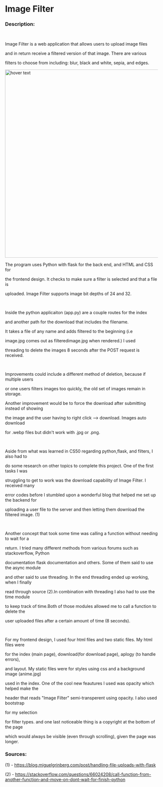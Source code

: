 # Image Filter

### Description:

&nbsp;
&nbsp;

Image Filter is a web application that allows users to upload image files

and in return receive a filtered version of that image. There are various

filters to choose from including: blur, black and white, sepia, and edges.

<p>
  <img src="bg.png" width="620" title="hover text" title="Image Filter Index">
</p>



The program uses Python with flask for the back end, and HTML and CSS for

the frontend design. It checks to make sure a filter is selected and that a file is 

uploaded. Image Filter supports image bit depths of 24 and 32.

&nbsp;
&nbsp;

Inside the python applicaiton (app.py) are a couple routes for the index

and another path for the download that includes the filename.

It takes a file of any name and adds filtered to the beginning (i.e

image.jpg comes out as filteredimage.jpg when rendered.) I used

threading to delete the images 8 seconds after the POST request is received.


&nbsp;
&nbsp;


Improvements could include a different method of deletion, because if multiple users

or one users filters images too quickly, the old set of images remain in storage.

Another improvement would be to force the download after submitting instead of showing

the image and the user having to right click --> download. Images auto download

for .webp files but didn't work with .jpg or .png.


&nbsp;
&nbsp;


Aside from what was learned in CS50 regarding python,flask, and filters, I also had to

do some research on other topics to complete this project. One of the first tasks I was

struggling to get to work was the download capability of Image Filter. I received many 

error codes before I stumbled upon a wonderful blog that helped me set up the backend for 

uploading a user file to the server and then letting them download the filtered image. (1)


&nbsp;
&nbsp;


Another concept that took some time was calling a function without needing to wait for a 

return. I tried many different methods from various forums such as stackoverflow, Python 

documentation flask documentation and others. Some of them said to use the async module 

and other said to use threading. In the end threading ended up working, when I finally 

read through source (2).In combination with threading I also had to use the time module 

to keep track of time.Both of those modules allowed me to call a function to delete the 

user uploaded files after a certain amount of time (8 seconds).


&nbsp;
&nbsp;


For my frontend design, I used four html files and two static files. My html files were

for the index (main page), download(for download page), aplogy (to handle errors),

and layout. My static files were for styles using css and a background image (anime.jpg)

used in the index. One of the cool new feautures I used was opacity which helped make the 

header that reads "Image Filter" semi-transperent using opacity. I also used bootstrap 

for my selection

for filter types. and one last noticeable thing is a copyright at the bottom of the  page 

which would always be visible (even through scrolling), given the page was longer.



### Sources:
(1) - https://blog.miguelgrinberg.com/post/handling-file-uploads-with-flask

(2) - https://stackoverflow.com/questions/66024208/call-function-from-another-function-and-move-on-dont-wait-for-finish-python